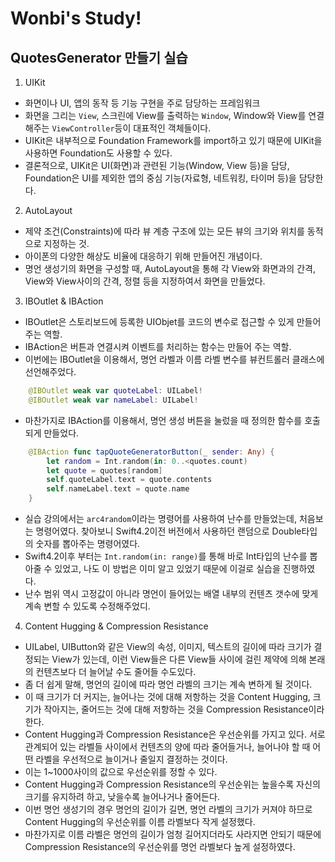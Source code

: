 # Wonbi's Study!

## QuotesGenerator 만들기 실습

1. UIKit
- 화면이나 UI, 앱의 동작 등 기능 구현을 주로 담당하는 프레임워크
- 화면을 그리는 `View`, 스크린에 View를 출력하는 `Window`, Window와 View를 연결해주는 `ViewController`등이 대표적인 객체들이다.
- UIKit은 내부적으로 Foundation Framework를 import하고 있기 때문에 UIKit을 사용하면 Foundation도 사용할 수 있다.
- 결론적으로, UIKit은 UI(화면)과 관련된 기능(Window, View 등)을 담당, Foundation은 UI를 제외한 앱의 중심 기능(자료형, 네트워킹, 타이머 등)을 담당한다.

2. AutoLayout
- 제약 조건(Constraints)에 따라 뷰 계층 구조에 있는 모든 뷰의 크기와 위치를 동적으로 지정하는 것.
- 아이폰의 다양한 해상도 비율에 대응하기 위해 만들어진 개념이다.
- 명언 생성기의 화면을 구성할 때, AutoLayout을 통해 각 View와 화면과의 간격, View와 View사이의 간격, 정렬 등을 지정하여서 화면을 만들었다.

3. IBOutlet & IBAction
- IBOutlet은 스토리보드에 등록한 UIObjet를 코드의 변수로 접근할 수 있게 만들어주는 역할.
- IBAction은 버튼과 연결시켜 이벤트를 처리하는 함수는 만들어 주는 역할.
- 이번에는 IBOutlet을 이용해서, 명언 라벨과 이름 라벨 변수를 뷰컨트롤러 클래스에 선언해주었다.
```Swift
    @IBOutlet weak var quoteLabel: UILabel!
    @IBOutlet weak var nameLabel: UILabel!
```
- 마찬가지로 IBAction를 이용해서, 명언 생성 버튼을 눌렀을 때 정의한 함수를 호출되게 만들었다.
```Swift
    @IBAction func tapQuoteGeneratorButton(_ sender: Any) {
        let random = Int.random(in: 0..<quotes.count)
        let quote = quotes[random]
        self.quoteLabel.text = quote.contents
        self.nameLabel.text = quote.name
    }
```
- 실습 강의에서는 `arc4random`이라는 명령어를 사용하여 난수를 만들었는데, 처음보는 명령어였다. 찾아보니 Swift4.2이전 버전에서 사용하던 랜덤으로 Double타입의 숫자를 뽑아주는 명령어였다. 
- Swift4.2이후 부터는 `Int.random(in: range)`를 통해 바로 Int타입의 난수를 뽑아줄 수 있었고, 나도 이 방법은 이미 알고 있었기 때문에 이걸로 실습을 진행하였다.
- 난수 범위 역시 고정값이 아니라 명언이 들어있는 배열 내부의 컨텐츠 갯수에 맞게 계속 변할 수 있도록 수정해주었디.

4. Content Hugging & Compression Resistance
- UILabel, UIButton와 같은 View의 속성, 이미지, 텍스트의 길이에 따라 크기가 결정되는 View가 있는데, 이런 View들은 다른 View들 사이에 걸린 제약에 의해 본래의 컨텐츠보다 더 늘어날 수도 줄어들 수도있다.
- 좀 더 쉽게 말해, 명언의 길이에 따라 명언 라벨의 크기는 계속 변하게 될 것이다. 
- 이 때 크기가 더 커지는, 늘어나는 것에 대해 저항하는 것을 Content Hugging, 크기가 작아지는, 줄어드는 것에 대해 저항하는 것을 Compression Resistance이라 한다.
- Content Hugging과 Compression Resistance은 우선순위를 가지고 있다. 서로 관계되어 있는 라벨들 사이에서 컨텐츠의 양에 따라 줄어들거나, 늘어나야 할 때 어떤 라벨을 우선적으로 늘이거나 줄일지 결정하는 것이다.
- 이는 1~1000사이의 값으로 우선순위를 정할 수 있다.
- Content Hugging과 Compression Resistance의 우선순위는 높을수록 자신의 크기를 유지하려 하고, 낮을수록 늘어나거나 줄어든다.
- 이번 명언 생성기의 경우 명언의 길이가 길면, 명언 라벨의 크기가 커져야 하므로 Content Hugging의 우선순위를 이름 라벨보다 작게 설정했다.
- 마찬가지로 이름 라벨은 명언의 길이가 엄청 길어지더라도 사라지면 안되기 때문에 Compression Resistance의 우선순위를 명언 라벨보다 높게 설정하였다.
